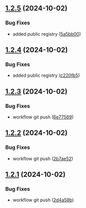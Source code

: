 ## [1.2.5](https://github.com/crawlora-com/typescript-sdk/compare/v1.2.4...v1.2.5) (2024-10-02)


### Bug Fixes

* added public registry ([5a5bb00](https://github.com/crawlora-com/typescript-sdk/commit/5a5bb00e0b9585af17d1735dafbe5518a78a72bd))



## [1.2.4](https://github.com/crawlora-com/typescript-sdk/compare/v1.2.3...v1.2.4) (2024-10-02)


### Bug Fixes

* added public registry ([c220fb5](https://github.com/crawlora-com/typescript-sdk/commit/c220fb57d08cc833c536e0d8dead416b2c9adab4))



## [1.2.3](https://github.com/crawlora-com/typescript-sdk/compare/v1.2.2...v1.2.3) (2024-10-02)


### Bug Fixes

* workflow git push ([6e77569](https://github.com/crawlora-com/typescript-sdk/commit/6e7756996eff18b03108b730e612110460db0bee))



## [1.2.2](https://github.com/crawlora-com/typescript-sdk/compare/v1.2.1...v1.2.2) (2024-10-02)


### Bug Fixes

* workflow git push ([2b7ae52](https://github.com/crawlora-com/typescript-sdk/commit/2b7ae529937404791508c94305cef1ae622e5c5d))



## [1.2.1](https://github.com/crawlora-com/typescript-sdk/compare/v1.2.0...v1.2.1) (2024-10-02)


### Bug Fixes

* workflow git push ([2d4a58b](https://github.com/crawlora-com/typescript-sdk/commit/2d4a58b3852fe5eb69e3c366d1a56bc3cfb87929))



